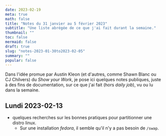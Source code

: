 ```yaml
---
date: 2023-02-19
meta: true
math: false
title: "Notes du 31 janvier au 5 février 2023"
subtitle: "Une liste abrégée de ce que j'ai fait durant la semaine."
thumbnail: ""
toc: false
mermaid: false
draft: true
slug: "notes-2023-01-30to2023-02-05"
summary: "" 
popular: false
--- 
```


Dans l'idée promue par Austin Kleon (et d'autres, comme Shawn Blanc ou CJ Chilvers) du *Show your Work*, je pose ici quelques notes publiques, juste à des fins de documentation, sur ce que j'ai fait (hors *daily job*), vu ou lu dans la semaine.  

## Lundi 2023-02-13
- quelques recherches sur les bonnes pratiques pour partitionner une distro linux.
	+ Sur une installation *fedora*, il semble qu'il n'y a pas besoin de `/swap`. 
